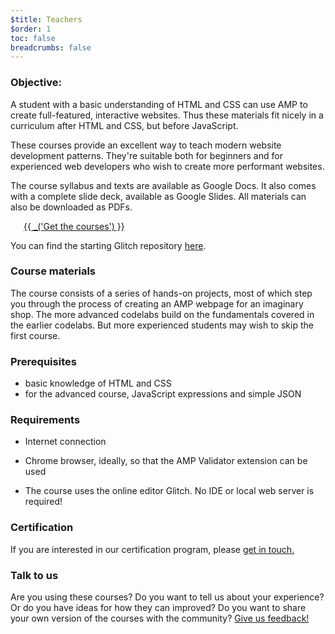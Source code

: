 ```yaml
---
$title: Teachers
$order: 1
toc: false
breadcrumbs: false
---
```


### Objective:

A student with a basic understanding of HTML and CSS can use AMP to create full-featured, interactive websites. Thus these materials fit nicely in a curriculum after HTML and CSS, but before JavaScript.

These courses provide an excellent way to teach modern website development patterns. They're suitable both for beginners and for experienced web developers who wish to create more performant websites.

The course syllabus and texts are available as Google Docs. It also comes with a complete slide deck, available as Google Slides. All materials can also be downloaded as PDFs.

<a id="get-courses" href="https://drive.google.com/drive/folders/1QE_C-RmOjG8Sa_DGKQNzcOytXnEE5qoA" target="_blank" style="margin: 1.5em" class="ap-a-btn">{{ _('Get the courses') }}</a>

You can find the starting Glitch repository <a href="https://glitch.com/~showy-way" target="_blank">here</a>.

### Course materials

The course consists of a series of hands-on projects, most of which step you through the process of creating an AMP webpage for an imaginary shop. The more advanced codelabs build on the fundamentals covered in the earlier codelabs. But more experienced students may wish to skip the first course.

### Prerequisites

- basic knowledge of HTML and CSS
- for the advanced course, JavaScript expressions and simple JSON

### Requirements

- Internet connection

- Chrome browser, ideally, so that the AMP Validator extension can be used

- The course uses the online editor Glitch. No IDE or local web server is required!

### Certification

If you are interested in our certification program, please <a href="mailto:morsssss@amp.dev">get in touch.</a>

### Talk to us

Are you using these courses? Do you want to tell us about your experience? Or do you have ideas for how they can improved? Do you want to share your own version of the courses with the community? <a href="https://docs.google.com/forms/d/1H0qp9m5jq2ZaiaoU9zWu3Vd_WRGuluV7xPs14jxneSA/viewform" target="_blank">Give us feedback!</a>
